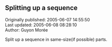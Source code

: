 ## Splitting up a sequence  
Originally published: 2005-06-07 14:55:50  
Last updated: 2005-06-08 08:28:10  
Author: Guyon Morée  
  
Split up a sequence in same-size(if possible) parts.